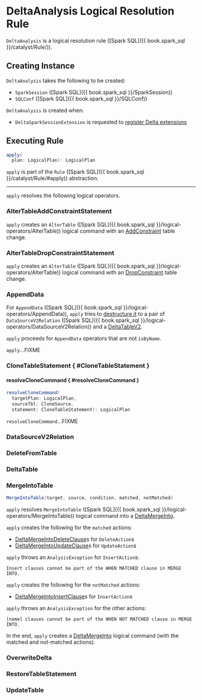 # DeltaAnalysis Logical Resolution Rule

`DeltaAnalysis` is a logical resolution rule ([Spark SQL]({{ book.spark_sql }}/catalyst/Rule/)).

## Creating Instance

`DeltaAnalysis` takes the following to be created:

* <span id="session"> `SparkSession` ([Spark SQL]({{ book.spark_sql }}/SparkSession))
* <span id="conf"> `SQLConf` ([Spark SQL]({{ book.spark_sql }}/SQLConf))

`DeltaAnalysis` is created when:

* `DeltaSparkSessionExtension` is requested to [register Delta extensions](DeltaSparkSessionExtension.md)

## <span id="apply"> Executing Rule

```scala
apply(
  plan: LogicalPlan): LogicalPlan
```

`apply` is part of the `Rule` ([Spark SQL]({{ book.spark_sql }}/catalyst/Rule/#apply)) abstraction.

---

`apply` resolves the following logical operators.

### <span id="AlterTableAddConstraintStatement"> AlterTableAddConstraintStatement

`apply` creates an `AlterTable` ([Spark SQL]({{ book.spark_sql }}/logical-operators/AlterTable)) logical command with an [AddConstraint](check-constraints/AddConstraint.md) table change.

### <span id="AlterTableDropConstraintStatement"> AlterTableDropConstraintStatement

`apply` creates an `AlterTable` ([Spark SQL]({{ book.spark_sql }}/logical-operators/AlterTable)) logical command with an [DropConstraint](check-constraints/DropConstraint.md) table change.

### <span id="AppendDelta"><span id="AppendData"> AppendData

For `AppendData` ([Spark SQL]({{ book.spark_sql }}/logical-operators/AppendData)), `apply` tries to [destructure it](AppendDelta.md#unapply) to a pair of `DataSourceV2Relation` ([Spark SQL]({{ book.spark_sql }}/logical-operators/DataSourceV2Relation)) and a [DeltaTableV2](DeltaTableV2.md).

`apply` proceeds for `AppendData` operators that are not `isByName`.

`apply`...FIXME

### CloneTableStatement { #CloneTableStatement }

#### resolveCloneCommand { #resolveCloneCommand }

```scala
resolveCloneCommand(
  targetPlan: LogicalPlan,
  sourceTbl: CloneSource,
  statement: CloneTableStatement): LogicalPlan
```

`resolveCloneCommand`...FIXME

### <span id="DataSourceV2Relation"> DataSourceV2Relation

### <span id="DeleteFromTable"> DeleteFromTable

### <span id="DeltaTable"> DeltaTable

### <span id="MergeIntoTable"> MergeIntoTable

```scala
MergeIntoTable(target, source, condition, matched, notMatched)
```

`apply` resolves `MergeIntoTable` ([Spark SQL]({{ book.spark_sql }}/logical-operators/MergeIntoTable)) logical command into a [DeltaMergeInto](commands/merge/DeltaMergeInto.md).

`apply` creates the following for the `matched` actions:

* [DeltaMergeIntoDeleteClause](commands/merge/DeltaMergeIntoDeleteClause.md)s for `DeleteAction`s
* [DeltaMergeIntoUpdateClause](commands/merge/DeltaMergeIntoUpdateClause.md)s for `UpdateAction`s

`apply` throws an `AnalysisException` for `InsertAction`s:

```text
Insert clauses cannot be part of the WHEN MATCHED clause in MERGE INTO.
```

`apply` creates the following for the `notMatched` actions:

* [DeltaMergeIntoInsertClause](commands/merge/DeltaMergeIntoInsertClause.md)s for `InsertAction`s

`apply` throws an `AnalysisException` for the other actions:

```text
[name] clauses cannot be part of the WHEN NOT MATCHED clause in MERGE INTO.
```

In the end, `apply` creates a [DeltaMergeInto](commands/merge/DeltaMergeInto.md#apply) logical command (with the matched and not-matched actions).

### <span id="OverwriteDelta"> OverwriteDelta

### <span id="RestoreTableStatement"> RestoreTableStatement

### <span id="UpdateTable"> UpdateTable
